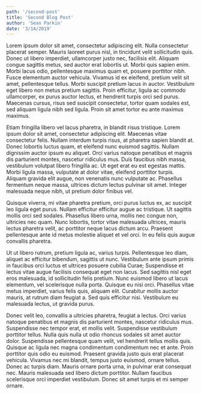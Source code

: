 ```yaml
---
path: '/second-post'
title: 'Second Blog Post'
author: 'Sean Parkin'
date: '3/14/2019'
---
```


Lorem ipsum dolor sit amet, consectetur adipiscing elit. Nulla consectetur placerat semper. Mauris laoreet purus nisl, in tincidunt velit sollicitudin quis. Donec ut libero imperdiet, ullamcorper justo nec, facilisis elit. Aliquam congue sagittis metus, sed auctor erat lobortis ut. Morbi quis sapien enim. Morbi lacus odio, pellentesque maximus quam et, posuere porttitor nibh. Fusce elementum auctor vehicula. Vivamus id ex eleifend, pretium velit sit amet, pellentesque tellus. Morbi suscipit pretium lacus in auctor. Vestibulum eget libero non metus pretium sagittis. Proin efficitur, ligula ac commodo ullamcorper, ex purus auctor lectus, et hendrerit turpis orci sed purus. Maecenas cursus, risus sed suscipit consectetur, tortor quam sodales est, sed aliquam ligula nibh sed ligula. Proin sit amet tortor eu ante maximus maximus.

Etiam fringilla libero vel lacus pharetra, in blandit risus tristique. Lorem ipsum dolor sit amet, consectetur adipiscing elit. Maecenas vitae consectetur felis. Nullam interdum turpis risus, at pharetra sapien blandit at. Donec lobortis luctus quam, et eleifend nunc euismod sagittis. Nullam dignissim auctor ipsum eu aliquet. Orci varius natoque penatibus et magnis dis parturient montes, nascetur ridiculus mus. Duis faucibus nibh massa, vestibulum volutpat libero fringilla ac. Ut eget erat eu est egestas mattis. Morbi ligula massa, vulputate at dolor vitae, eleifend porttitor turpis. Aliquam gravida elit augue, non venenatis nunc vulputate ac. Phasellus fermentum neque massa, ultrices dictum lectus pulvinar sit amet. Integer malesuada neque nibh, ut pretium dolor finibus vel.

Quisque viverra, mi vitae pharetra pretium, orci purus luctus ex, ac suscipit leo ligula eget purus. Nullam efficitur efficitur augue ac tristique. Ut sagittis mollis orci sed sodales. Phasellus libero urna, mollis nec congue non, ultricies nec quam. Nunc lobortis, tortor vitae malesuada ultrices, mauris lectus pharetra velit, ac porttitor neque lacus dictum arcu. Praesent pellentesque ante id metus molestie aliquet et vel orci. In eu felis quis augue convallis pharetra.

Ut ut libero rutrum, pretium ligula ac, varius turpis. Pellentesque leo diam, aliquet ac efficitur bibendum, sagittis ut nunc. Vestibulum ante ipsum primis in faucibus orci luctus et ultrices posuere cubilia Curae; Suspendisse et lectus vitae augue facilisis consequat eget non lacus. Sed sagittis nisl eget eros malesuada, id sollicitudin felis pretium. Nunc euismod libero ut lacus elementum, vel scelerisque nulla porta. Quisque eu nisi orci. Phasellus vitae metus imperdiet, varius felis quis, aliquam elit. Curabitur mollis auctor mauris, at rutrum diam feugiat a. Sed quis efficitur nisi. Vestibulum eu malesuada lectus, ut gravida purus.

Donec velit leo, convallis a ultricies pharetra, feugiat a lectus. Orci varius natoque penatibus et magnis dis parturient montes, nascetur ridiculus mus. Suspendisse nec tempor erat, et mollis velit. Suspendisse vestibulum porttitor tellus. Nulla quis nulla ut odio rhoncus sodales sit amet auctor dolor. Suspendisse pellentesque quam velit, vel hendrerit tellus mollis quis. Quisque ac ligula nec magna condimentum condimentum nec et ante. Proin porttitor quis odio eu euismod. Praesent gravida justo quis erat placerat vehicula. Vivamus nec mi blandit, tempus justo euismod, ornare tellus. Donec ac turpis diam. Mauris ornare porta urna, in pulvinar erat consequat nec. Mauris malesuada sed libero dictum porttitor. Nullam faucibus scelerisque orci imperdiet vestibulum. Donec sit amet turpis et mi semper ornare.
